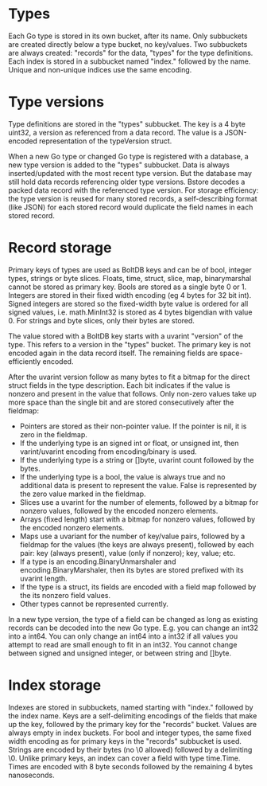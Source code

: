 # Types

Each Go type is stored in its own bucket, after its name. Only subbuckets are
created directly below a type bucket, no key/values. Two subbuckets are always
created: "records" for the data, "types" for the type definitions. Each index
is stored in a subbucket named "index." followed by the name. Unique and
non-unique indices use the same encoding.

# Type versions

Type definitions are stored in the "types" subbucket. The key is a 4 byte
uint32, a version as referenced from a data record. The value is a JSON-encoded
representation of the typeVersion struct.

When a new Go type or changed Go type is registered with a database, a new type
version is added to the "types" subbucket. Data is always inserted/updated with
the most recent type version. But the database may still hold data records
referencing older type versions. Bstore decodes a packed data record with the
referenced type version. For storage efficiency: the type version is reused for
many stored records, a self-describing format (like JSON) for each stored
record would duplicate the field names in each stored record.

# Record storage

Primary keys of types are used as BoltDB keys and can be of bool, integer
types, strings or byte slices. Floats, time, struct, slice, map, binarymarshal
cannot be stored as primary key. Bools are stored as a single byte 0 or 1.
Integers are stored in their fixed width encoding (eg 4 bytes for 32 bit int).
Signed integers are stored so the fixed-width byte value is ordered for all
signed values, i.e. math.MinInt32 is stored as 4 bytes bigendian with value 0.
For strings and byte slices, only their bytes are stored.

The value stored with a BoltDB key starts with a uvarint "version" of the type.
This refers to a version in the "types" bucket. The primary key is not encoded
again in the data record itself. The remaining fields are space-efficiently
encoded.

After the uvarint version follow as many bytes to fit a bitmap for the direct
struct fields in the type description. Each bit indicates if the value is
nonzero and present in the value that follows. Only non-zero values take up
more space than the single bit and are stored consecutively after the fieldmap:

  - Pointers are stored as their non-pointer value. If the pointer is nil, it
    is zero in the fieldmap.
  - If the underlying type is an signed int or float, or unsigned int, then
    varint/uvarint encoding from encoding/binary is used.
  - If the underlying type is a string or []byte, uvarint count followed by the
    bytes.
  - If the underlying type is a bool, the value is always true and no
    additional data is present to represent the value. False is represented by
    the zero value marked in the fieldmap.
  - Slices use a uvarint for the number of elements, followed by a bitmap for
    nonzero values, followed by the encoded nonzero elements.
  - Arrays (fixed length) start with a bitmap for nonzero values, followed by
    the encoded nonzero elements.
  - Maps use a uvariant for the number of key/value pairs, followed by a
    fieldmap for the values (the keys are always present), followed by each
    pair: key (always present), value (only if nonzero); key, value; etc.
  - If a type is an encoding.BinaryUnmarshaler and encoding.BinaryMarshaler,
    then its bytes are stored prefixed with its uvarint length.
  - If the type is a struct, its fields are encoded with a field map followed
    by the its nonzero field values.
  - Other types cannot be represented currently.

In a new type version, the type of a field can be changed as long as existing
records can be decoded into the new Go type. E.g. you can change an int32 into
a int64. You can only change an int64 into a int32 if all values you attempt to
read are small enough to fit in an int32. You cannot change between signed and
unsigned integer, or between string and []byte.

# Index storage

Indexes are stored in subbuckets, named starting with "index." followed by the
index name. Keys are a self-delimiting encodings of the fields that make up the
key, followed by the primary key for the "records" bucket. Values are always
empty in index buckets. For bool and integer types, the same fixed width
encoding as for primary keys in the "records" subbucket is used. Strings are
encoded by their bytes (no \0 allowed) followed by a delimiting \0. Unlike
primary keys, an index can cover a field with type time.Time. Times are encoded
with 8 byte seconds followed by the remaining 4 bytes nanoseconds.

